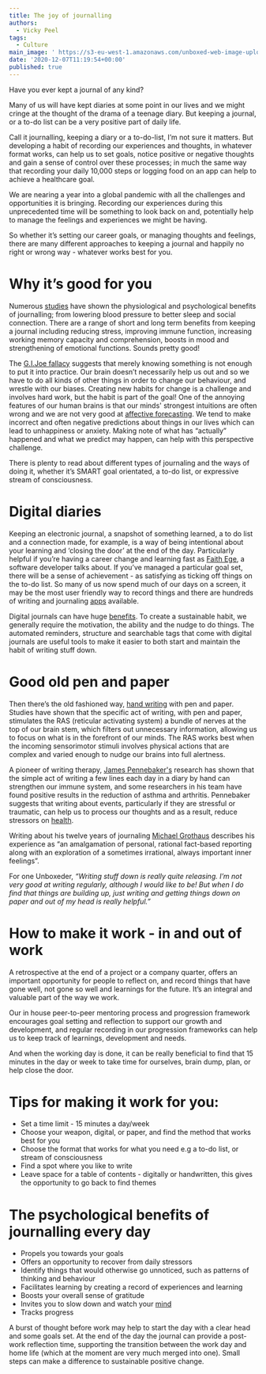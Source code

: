 ```yaml
---
title: The joy of journalling
authors:
  - Vicky Peel
tags:
  - Culture
main_image: ' https://s3-eu-west-1.amazonaws.com/unboxed-web-image-uploader/1ca75e7ef2b5675e4ce7b9cf2b91b753.jpg'
date: '2020-12-07T11:19:54+00:00'
published: true
---
```

Have you ever kept a journal of any kind? 

Many of us will have kept diaries at some point in our lives and we might cringe at the thought of the drama of a teenage diary. But keeping a journal, or a to-do list can be a very positive part of daily life. 

Call it journalling, keeping a diary or a to-do-list, I’m not sure it matters. But developing a habit of recording our experiences and thoughts, in whatever format works, can help us to set goals, notice positive or negative thoughts and gain a sense of control over these processes; in much the same way that recording your daily 10,000 steps or logging food on an app can help to achieve a healthcare goal. 

We are nearing a year into a global pandemic with all the challenges and opportunities it is bringing. Recording our experiences during this unprecedented time will be something to look back on and, potentially help to manage the feelings and experiences we might be having.

So whether it’s setting our career goals, or managing thoughts and feelings, there are many different approaches to keeping a journal and happily no right or wrong way - whatever works best for you. 

# Why it’s good for you

Numerous [studies](https://www.cambridge.org/core/journals/advances-in-psychiatric-treatment/article/emotional-and-physical-health-benefits-of-expressive-writing/ED2976A61F5DE56B46F07A1CE9EA9F9F/core-reader) have shown the physiological and psychological benefits of journalling; from lowering blood pressure to better sleep and social connection. There are a range of short and long term benefits from keeping a journal including reducing stress, improving immune function, increasing working memory capacity and comprehension, boosts in mood and strengthening of emotional functions. Sounds pretty good!

The [G.I.Joe fallacy](https://www.youtube.com/watch?v=GimHHAID_P0) suggests that merely knowing something is not enough to put it into practice. Our brain doesn’t necessarily help us out and so we have to do all kinds of other things in order to change our behaviour, and wrestle with our biases. Creating new habits for change is a challenge and involves hard work, but the habit is part of the goal! One of the annoying features of our human brains is that our minds' strongest intuitions are often wrong and we are not very good at [affective forecasting](https://positivepsychology.com/affective-forecasting/). We tend to make incorrect and often negative predictions about things in our lives which can lead to unhappiness or anxiety. Making note of what has “actually” happened and what we predict may happen, can help with this perspective challenge.

There is plenty to read about different types of journaling and the ways of doing it, whether it’s SMART goal orientated, a to-do list, or expressive stream of consciousness. 

# Digital diaries

Keeping an electronic journal, a snapshot of something learned, a to do list and a connection made, for example, is a way of being intentional about your learning and ‘closing the door’ at the end of the day. Particularly helpful if you’re having a career change and learning fast as [Faith Ege](https://medium.com/codingblackfemales/six-things-ive-learned-in-my-first-year-as-a-software-developer-769cb627f1c2), a software developer talks about. If you’ve managed a particular goal set, there will be a sense of achievement - as satisfying as ticking off things on the to-do list. So many of us now spend much of our days on a screen, it may be the most user friendly way to record things and there are hundreds of writing and journaling [apps](https://www.friday.app/p/best-digital-journal-apps) available. 

Digital journals can have huge [benefits](https://www.friday.app/digital-vs-paper-journals). To create a sustainable habit, we generally require the motivation, the ability and the nudge to do things. The automated reminders, structure and searchable tags that come with digital journals are useful tools to make it easier to both start and maintain the habit of writing stuff down.

# Good old pen and paper

Then there’s the old fashioned way, [hand writing](https://twosidesna.org/US/handwriting-memory-and-beyond/#_edn3) with pen and paper. Studies have shown that the specific act of writing, with pen and paper, stimulates the RAS (reticular activating system) a bundle of nerves at the top of our brain stem, which filters out unnecessary information, allowing us to focus on what is in the forefront of our minds. The RAS works best when the incoming sensorimotor stimuli involves physical actions that are complex and varied enough to nudge our brains into full alertness.

A pioneer of writing therapy, [James Pennebaker's](https://www.selfauthoring.com/james-pennebaker) research has shown that the simple act of writing a few lines each day in a diary by hand can strengthen our immune system, and some researchers in his team have found positive results in the reduction of asthma and arthritis. Pennebaker suggests that writing about events, particularly if they are stressful or traumatic, can help us to process our thoughts and as a result, reduce stressors on [health](https://www.journaling.com/articles/expressive-writing-a-tool-for-transformation-with-dr-james-pennebaker-ph-d/).

Writing about his twelve years of journaling [Michael Grothaus](https://www.fastcompany.com/3041487/8-tips-to-more-effective-journaling-for-health) describes his experience as “an amalgamation of personal, rational fact-based reporting along with an exploration of a sometimes irrational, always important inner feelings”.

For one Unboxeder, _“Writing stuff down is really quite releasing. I’m not very good at writing regularly, although I would like to be! But when I do find that things are building up, just writing and getting things down on paper and out of my head is really helpful.”_

# How to make it work - in and out of work

A retrospective at the end of a project or a company quarter, offers an important opportunity for people to reflect on, and record things that have gone well, not gone so well and learnings for the future. It’s an integral and valuable part of the way we work. 

Our in house peer-to-peer mentoring process and progression framework encourages goal setting and reflection to support our growth and development, and regular recording in our progression frameworks can help us to keep track of learnings, development and needs.

And when the working day is done, it can be really beneficial to find that 15 minutes in the day or week to take time for ourselves, brain dump, plan, or help close the door. 

# Tips for making it work for you:

* Set a time limit - 15 minutes a day/week
* Choose your weapon, digital, or paper, and find the method that works best for you
* Choose the format that works for what you need e.g a to-do list, or stream of consciousness
* Find a spot where you like to write
* Leave space for a table of contents - digitally or handwritten, this gives the opportunity to go back to find themes

# The psychological benefits of journalling every day

* Propels you towards your goals
* Offers an opportunity to recover from daily stressors
* Identify things that would otherwise go unnoticed, such as patterns of thinking and behaviour
* Facilitates learning by creating a record of experiences and learning
* Boosts your overall sense of gratitude
* Invites you to slow down and watch your [mind](https://www.nhs.uk/conditions/stress-anxiety-depression/mindfulness/)
* Tracks progress

A burst of thought before work may help to start the day with a clear head and some goals set. At the end of the day the journal can provide a post-work reflection time, supporting the transition between the work day and home life (which at the moment are very much merged into one). Small steps can make a difference to sustainable positive change.
